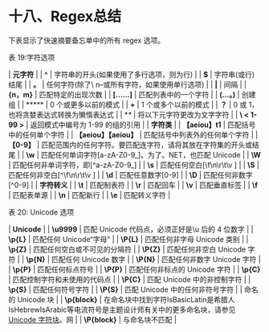 # 十八、Regex总结

下表显示了快速摘要备忘单中的所有 regex 选项。

表 19:字符选项

| **元字符** |
| **^** | 字符串的开头(如果使用了多行选项，则为行) |
| **$** | 字符串(或行)结尾 |
| **。** | 任何字符(除了\ n–或所有字符，如果使用单行选项) |
| **&#124;** | 间隔 |
| **{n，m}** | 匹配特定的出现次数 |
| **[……]** | 匹配列表中的一个字符 |
| **(…。)** | 创建组 |
| ***** | 0 个或更多以前的模式 |
| **+** | 1 个或多个以前的模式 |
| **？** | 0 或 1，也将贪婪表达式转换为懒惰表达式 |
| **\** | 将以下元字符更改为文字字符 |
| **\ < 1-99 >** | 返回模式中编号为 1-99 的组的引用 |
| **字符类** |
| **【aeiou】t1** | 匹配括号中的任何单个字符 |
| **【aeiou】【aeiou】** | 匹配括号中列表外的任何单个字符 |
| **【0-9】** | 匹配范围内的任何字符。要匹配连字符，请将其放在字符集的开头或结尾 |
| **\w** | 匹配任何单词字符[a-zA-Z0-9_]。为了。NET，也匹配 Unicode |
| **\W** | 匹配任何非单词字符，即[^a-zA-Z0-9_] |
| **\s** | 匹配任何空白[\f\n\r\t\v ] |
| **\S** | 匹配任何非空白[^\f\n\r\t\v ] |
| **\d** | 匹配任意数字[0-9] |
| **\D** | 匹配任何非数字[^0-9] |
| **字符转义** |
| **\t** | 匹配制表符 |
| **\r** | 匹配回车 |
| **\v** | 匹配垂直标签 |
| **\f** | 匹配表单源 |
| **\n** | 匹配新行 |
| **\e** | 匹配转义字符 |

表 20: Unicode 选项

| **Unicode** |
| **\u9999** | 匹配 Unicode 代码点，必须正好是\u 后的 4 位数字 |
| **\p{L}** | 匹配任何 Unicode“字母” |
| **\P{L}** | 匹配任何非字母 Unicode 类别 |
| **\p{Z}** | 匹配任何空白或不可见的分隔符 |
| **\P{Z}** | 匹配任何非空白 Unicode 字符 |
| **\p{N}** | 匹配任何 Unicode 数字 |
| **\P{N}** | 匹配任何非数字 Unicode 字符 |
| **\p{P}** | 匹配任何标点符号 |
| **\P{P}** | 匹配任何非标点的 Unicode 字符 |
| **\p{C}** | 匹配控制字符和未使用的代码点 |
| **\P{C}** | 匹配 Unicode 中的非控制字符 |
| **\p{S}** | 匹配任何符号字符 |
| **\P{S}** | 匹配 Unicode 中的任何非符号字符 |
| 命名的 Unicode 块 |
| **\p{block}** | 在命名块中找到字符IsBasicLatin是希腊人IsHebrewIsArabic等电流符号是主题设计师有关中的更多命名块，请参见 [Unicode 字符块](http://msdn.microsoft.com/en-us/library/20bw873z(v=vs.110).aspx#CategoryOrBlock)。网 |
| **\P{block}** | 与命名块不匹配 |